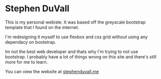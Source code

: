 # Stephen DuVall
This is my personal webiste. It was based off the greyscale bootstrap template that I found on the internet.

I'm redesigning it myself to use flexbox and css grid without using any dependacy on bootstrap.

Im not the best web developer and thats why I'm trying to not use bootstrap. I probably have a lot of things wrong on this site and there's still more for me to learn.

You can view the website at [stephenduvall.me]("https://stephenduavll.me")
